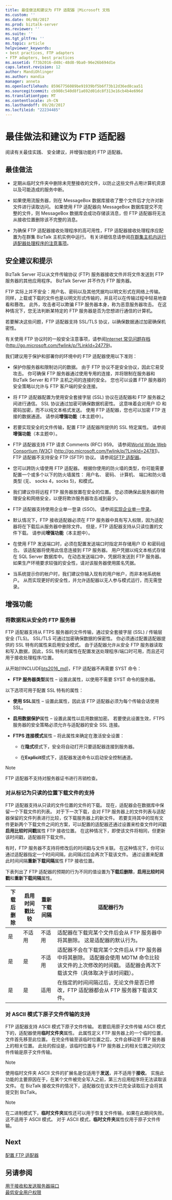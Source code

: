 ```yaml
---
title: 最佳做法和建议为 FTP 适配器 |Microsoft 文档
ms.custom: ''
ms.date: 06/08/2017
ms.prod: biztalk-server
ms.reviewer: ''
ms.suite: ''
ms.tgt_pltfrm: ''
ms.topic: article
helpviewer_keywords:
- best practices, FTP adapters
- FTP adapters, best practices
ms.assetid: f73b2016-d48c-48d8-9ba0-96e26b694d1e
caps.latest.revision: 12
author: MandiOhlinger
ms.author: mandia
manager: anneta
ms.openlocfilehash: 85967756089be91939bf5b6f73b12d36ed8caa51
ms.sourcegitcommit: cb908c540d8f1a692d01dc8f313e16cb4b4e696d
ms.translationtype: MT
ms.contentlocale: zh-CN
ms.lasthandoff: 09/20/2017
ms.locfileid: "22234485"
---
```

# <a name="best-practices-and-recommendations-for-the-ftp-adapter"></a>最佳做法和建议为 FTP 适配器
阅读有关最佳实践、 安全建议，并增强功能的 FTP 适配器。

## <a name="best-practices"></a>最佳做法  
  
-   定期从临时文件夹中删除未完整接收的文件，以防止这些文件占用计算机资源以及可能造成的服务中断。  
  
-   如果使用流服务器，则在 MessageBox 数据库接收了整个文件后才允许对新文件进行读取访问。 如果使用 FTP 适配器向 MessageBox 数据库提交不完整的文件，则 MessageBox 数据库会成功存储该消息，但 FTP 适配器将无法从接收位置删除该不完整的消息。  
  
-   为确保 FTP 适配器接收处理程序的高可用性，FTP 适配器接收处理程序应配置为在群集 BizTalk 主机实例中运行。 有关详细信息请参阅[在群集主机内运行适配器处理程序的注意事项](../core/considerations-for-running-adapter-handlers-within-a-clustered-host1.md)。  

## <a name="security-recommendations-and-tips"></a>安全建议和提示

BizTalk Server 可以从文件传输协议 (FTP) 服务器接收文件并将文件发送到 FTP 服务器的其他应用程序。 BizTalk Server 并不作为 FTP 服务器。  
  
 FTP 实际上并不安全：用户名、密码以及其他凭据均以明文形式在网络上传输。 同样，上载或下载的文件也是以明文形式传输的，并且可以在传输过程中轻易地查看和篡改。 此外，攻击者可以欺骗 FTP 服务器本身，称为恶意服务器攻击。 在这种情况下，您无法判断某特定的 FTP 服务器是否为您想进行通信的计算机。  
  
 若要解决这些问题，FTP 适配器支持 SSL/TLS 协议，以确保数据通过加密确保机密性。  
  
 有关使用 FTP 协议时的一般安全注意事项，请参阅[Internet 常见问题存档](http://go.microsoft.com/fwlink/p/?LinkId=24779)(http://go.microsoft.com/fwlink/p/?LinkId=24779)。   
  
 我们建议用于保护和部署你的环境中的 FTP 适配器使用以下准则：  

- 保护你服务器和限制访问的数据。 由于 FTP 协议不是安全协议，因此它易受攻击。 你可确保 FTP 服务器通过使用专用的连接，并将限制在服务器和 BizTalk Server 和 FTP 主机之间的连接的安全。 您也可以设置 FTP 服务器的安全策略以允许与 FTP 客户端的安全连接。  

- 将 FTP 适配器配置为使用安全套接字层 (SSL) 协议在适配器和 FTP 服务器之间进行通信。 SSL 协议通过加密可确保数据机密性。 这意味着会对用户 ID 和密码加密，而不以纯文本格式发送。 使用 FTP 适配器，您也可以加密 FTP 连接的数据通道。 请参阅**增强功能**（本主题中）。
  
-   若要实现安全的文件传输，配置 FTP 适配器所提供的 SSL 特定属性。 请参阅**增强功能**（本主题中）。 
  
-   FTP 适配器支持 FTP 请求 Comments (RFC) 959。 请参阅[World Wide Web Consortium (W3C)](http://go.microsoft.com/fwlink/p/?LinkId=24781) (http://go.microsoft.com/fwlink/p/?LinkId=24781)。 FTP 适配器不支持安全 FTP (SFTP) 协议。 请参阅[SFTP 适配器](../core/sftp-adapter.md)。
  
-   您可以跨防火墙使用 FTP 适配器。 根据你使用的防火墙的类型，你可能需要配置一个或多个以下的防火墙属性： 用户名、 密码、 计算机、 端口和防火墙类型 (无、 socks 4，socks 5)，和模式。  
  
-   我们建议你将远程 FTP 服务器放置在安全的位置。 您必须确保此服务器的物理安全和网络安全，以便将欺诈服务器攻击减到最少。  
  
-   FTP 适配器支持使用企业单一登录 (SSO)。 请参阅[实现企业单一登录](../core/implementing-enterprise-single-sign-on.md)。  
  
-   默认情况下，FTP 接收适配器必须在 FTP 服务器中具有写入权限，因为适配器将在下载后从服务器中删除文件。 但是，FTP 适配器支持从只读位置的文件下载。 请参阅**增强功能**（本主题中）。
  
- 在使用 FTP 发送端口时，必须在配置发送端口时指定并存储用户 ID 和密码组合。 该适配器将使用此信息连接到 FTP 服务器。 用户凭据以纯文本格式存储在 SQL Server 数据库中。 在动态发送端口中，凭据将发送到 FTP 服务器。 如果生产环境要求较强的安全性，请对该服务器使用匿名凭据。  
  
-   当系统提示你的帐户时，我们建议你输入现有的用户帐户，而非本地系统帐户。 从而实现更好的安全性，并允许适配器以无人参与模式运行，而无需登录。  

## <a name="enhancements"></a>增强功能

### <a name="transferring-data-to-and-from-a-secure-ftp-server"></a>将数据和从安全的 FTP 服务器  
 FTP 适配器支持从 FTPS 服务器的文件传输，通过安全套接字层 (SSL) / 传输层安全 (TLS)。 SSL/TLS 可通过加密确保数据的保密性。 你必须通过配置适配器提供的 SSL 特有的属性来启用安全模式。 由于适配器允许从安全 FTP 服务器读取和写入数据，因此，SSL 特有的属性在配置发送处理程序/端口时可用，而且还可用于接收处理程序/位置。  

从开始[!INCLUDE[bts2016_md](../includes/bts2016-md.md)]，FTP 适配器不再需要 SYST 命令： 

- **FTP 服务器类型**属性 – 设置此属性，以使用不需要 SYST 命令的服务器。
   
 以下选项可用于配置 SSL 特有的属性：  

-   **使用 SSL**属性 – 设置此属性，因此该 FTP 适配器必须为每个传输会话使用 SSL。  
  
-   **启用数据保护**属性 – 设置此属性以启用数据加密。 若要使此设置生效，FTPS 服务器的安全策略必须允许与适配器的安全 SSL 连接。  
  
-   **FTPS 连接模式**属性 – 将此属性来确定在激活安全设置：  
  
    -   在**隐式**模式下，安全将自动打开只要适配器连接到服务器。  
  
    -   在**Explicit**模式下，适配器发送命令以启动安全控制通道。  
  
> [!NOTE]
>  FTP 适配器不支持对服务器证书进行吊销检查。  
  
### <a name="support-for-downloading-files-from-locations-marked-as-read-only"></a>对从标记为只读的位置下载文件的支持  
FTP 适配器支持从只读的文件位置的文件的下载。 现在，适配器会在数据库中保留一个下载文件的列表。 对于下一次下载，会对 FTP 服务器上的文件列表与适配器保留的文件列表进行比较，仅下载服务器上的新文件。 若要支持其中的现有文件更新两个下载文件之间的方案，可以配置的适配器还通过设置来检查文件时间戳**启用比较时间戳**属性 FTP 接收位置。 在这种情况下，即使该文件将相同，但更新该时间戳，适配器将下载文件。  
  
 有时，FTP 服务器不支持将修改后的时间戳与文件关联。 在这种情况下，你可以通过适配器指定一个时间间隔，此间隔过后会再次下载该文件。 通过设置来配置此时间间隔**重新下载间隔**属性 FTP 接收位置。  
  
 下表列出了 FTP 适配器的预期的行为不同的值设置为**下载后删除**，**启用比较时间戳**和**重新下载间隔**属性。  
  
|下载后删除|启用时间戳比较|重新下载间隔|适配器行为|  
|---|---|---|---|  
|是|不适用|不适用|适配器在下载完某个文件后会从 FTP 服务器中将其删除。 这是适配器的默认行为。|  
|是|是|不适用|适配器不会在下载完某个文件后从 FTP 服务器中将其删除。 适配器会使用 MDTM 命令比较该文件的上次修改的时间戳。 适配器会再次下载该文件（具体取决于该时间戳）。|  
|是|是|适用|在指定的时间间隔过后，无论文件是否已修改，FTP 适配器都会从 FTP 服务器下载该文件。|  
  
### <a name="support-for-atomic-file-transfer-in-ascii-mode"></a>对 ASCII 模式下原子文件传输的支持  
 FTP 适配器支持 ASCII 模式下原子文件传输。 若要启用原子文件传输 ASCII 模式下的，适配器使用**临时文件夹**属性。 此属性定义 FTP 服务器上的一个临时位置，文件首先移至此位置。 在完全传输至该临时位置之后，文件会移动至 FTP 服务器上的相关位置。 此处的假设是，该临时位置与 FTP 服务器上的相关位置之间的文件传输是原子文件传输。  
  
> [!NOTE]
>  使用临时文件夹 ASCII 文件的扩展名是仅适用于**发送**，并不适用于**接收**。 实施此功能的主要原因在于，在某个文件被完全写入之前，第三方应用程序将无法读取该文件。 在 BizTalk 接收文件的情况下，适配器仅在该文件已完全读取后才会将其提交到 BizTalk。  
  
> [!NOTE]
>  在二进制模式下，**临时文件夹**属性还可以用于恢复文件传输，如果在此期间失败。 这不适用于 ASCII 模式。 对于 ASCII 模式，**临时文件夹**属性仅用于原子文件传输。  
  
 
## <a name="next"></a>Next 
[配置 FTP 适配器](../core/configuring-the-ftp-adapter.md)  

## <a name="see-also"></a>另请参阅  
 [用于接收和发送服务器端口](../core/ports-for-the-receive-and-send-servers.md)   
 [最低安全用户权限](../core/minimum-security-user-rights.md)
